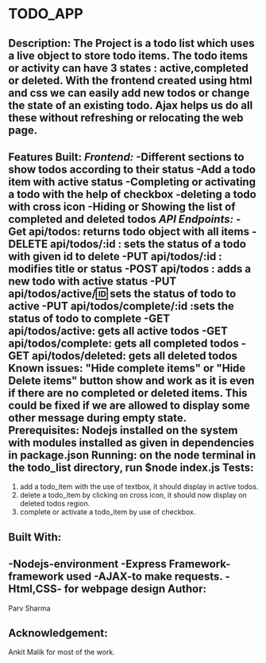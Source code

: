 TODO_APP
==============
Description:
The Project is a todo list which uses a live object to store todo items. 
The todo items or activity can have 3 states : active,completed or deleted.
With the frontend created using html and css we can easily add new todos or change the state of an existing todo.
Ajax helps us do all these without refreshing or relocating the web page.
--------------
**Features Built:**
*Frontend:*
-Different sections to show todos according to their status
-Add a todo item with active status
-Completing or activating a todo with the help of checkbox
-deleting a todo with cross icon
-Hiding or Showing the list of completed and deleted todos
*API Endpoints:* 
-Get api/todos: returns todo object with all items
-DELETE api/todos/:id : sets the status of a todo with given id to delete
-PUT api/todos/:id : modifies title or status
-POST api/todos : adds a new todo with active status
-PUT api/todos/active/:id: sets the status of todo to active
-PUT api/todos/complete/:id :sets the status of todo to complete
-GET api/todos/active: gets all active todos
-GET api/todos/complete: gets all completed todos
-GET api/todos/deleted: gets all deleted todos
Known issues:
"Hide complete items" or "Hide Delete items" button show and work as it is even if there are no completed or deleted items. 
This could be fixed if we are allowed to display some other message during empty state.
Prerequisites:
Nodejs installed on the system with modules installed as given in dependencies in package.json
Running:
on the node terminal in the todo_list directory,
run $node index.js
Tests:
--------------
1. add a todo_item with the use of textbox, it should display in active todos.
2. delete a todo_item by clicking on cross icon, it should now display on deleted todos region.
3. complete or activate a todo_item by use of checkbox.

Built With:
--------------
-Nodejs-environment
-Express Framework-framework used
-AJAX-to make requests.
-Html,CSS- for webpage design
Author:
--------------
Parv Sharma

Acknowledgement: 
--------------
Ankit Malik for most of the work.
